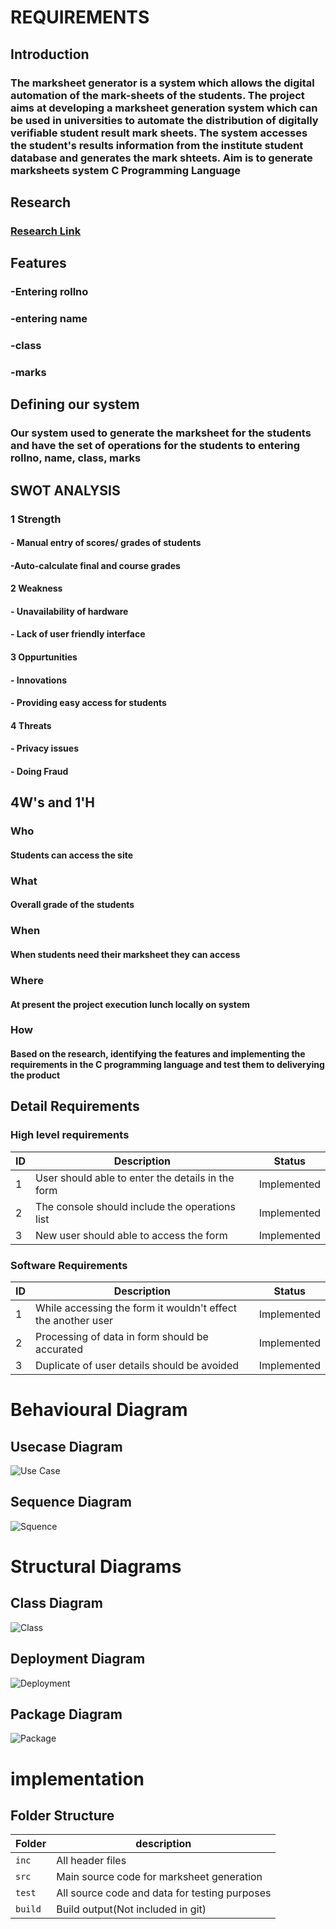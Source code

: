 # REQUIREMENTS
## Introduction
### The marksheet generator is a system which allows the digital automation of the mark-sheets of the students. The project aims at developing a marksheet generation system which can be used in universities to automate the distribution of digitally verifiable student result mark sheets. The system accesses the student's results information from the institute student database and generates the mark shteets. Aim is to generate marksheets system C Programming Language
## Research
### [Research Link](https://www.researchgate.net/publication/287718426_PDF_Marksheet_Generator)
## Features
### -Entering rollno
### -entering name
### -class
### -marks
## Defining our system
### Our system used to generate the marksheet for the students and have the set of operations for the students to entering rollno, name, class, marks
## SWOT ANALYSIS
### 1 Strength
#### - Manual entry of scores/ grades of students
#### -Auto-calculate final and course grades
#### 2 Weakness
#### - Unavailability of hardware
#### - Lack of user friendly interface
#### 3 Oppurtunities
#### - Innovations
#### - Providing easy access for students
#### 4 Threats
#### - Privacy issues
#### - Doing Fraud
## 4W's and 1'H
### Who
#### Students can access the site                                             
### What
#### Overall grade of the students
### When 
#### When students need their marksheet they can access
### Where 
#### At present the project execution lunch locally on system
### How 
#### Based on the research, identifying the features and implementing the requirements in the C programming language and test them to deliverying the product
## Detail Requirements
### High level requirements
| ID | Description | Status |
|----|-------------|--------|
| 1 | User should able to enter the details in the form | Implemented |
| 2 | The console should include the operations list | Implemented |
| 3 | New user should able to access the form | Implemented |
### Software Requirements
| ID | Description | Status |
|----|-------------|--------|
| 1 | While accessing the form it wouldn't effect the another user| Implemented |
| 2 | Processing of data in form should be accurated | Implemented |
| 3 | Duplicate of user details should be avoided | Implemented |

# Behavioural Diagram
## Usecase Diagram
![Use Case](https://user-images.githubusercontent.com/94445728/142796435-f0eadcf1-e0df-4608-8492-2a8459bf294f.png)
## Sequence Diagram
![Squence](https://user-images.githubusercontent.com/94445728/142800794-ff735744-f61d-4423-9282-68316c51f2d0.png)

# Structural Diagrams
## Class Diagram
![Class](https://user-images.githubusercontent.com/94445728/142802468-7aa219da-a08e-441f-b0a0-9f50ad69fca0.png)
## Deployment Diagram
![Deployment](https://user-images.githubusercontent.com/94445728/142799393-82f3d547-7098-40ea-9505-e81d0c0f6432.png)
## Package Diagram
![Package](https://user-images.githubusercontent.com/94445728/142799462-5aa56f92-9ab8-482d-a660-e54179b796f2.png)

# implementation
## Folder Structure
Folder  | description
--------| ----------------------------------------------
`inc`   |All header files
`src`   |Main source code for marksheet generation
`test`  |All source code and data for testing purposes
`build` |Build output(Not included in git)







